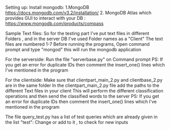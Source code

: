 Setting up:
Install mongodb: 1.MongoDB  https://docs.mongodb.com/v3.2/installation/
                 2. MongoDB Atlas which provides GUI to interact with your DB : https://www.mongodb.com/products/compass

Sample Text files: So for the testing part I've put text files in different Folders , and in the server DB I've used Folder names as 
                  a "Client"
                  The text files are numbered 1-7
Before running the programs, Open command prompt and type "mongod" this will run the mongodb application                 

For the serverside: Run the file "serverbase.py" on Command prompt
PS: If you get an error for duplicate IDs then comment the insert_one() lines which I've mentioned in the program

For the clientside: Make sure that clientpart_main_2.py and clientbase_2.py are in the same folder
                    In the clientpart_main_2.py file add the paths to the different Text files in your client
                    This will perform the different classification operations and then send the classified words to the server
PS: If you get an error for duplicate IDs then comment the insert_one() lines which I've mentioned in the program
                    
The file query_test.py has a list of test queries which are already given in the list "test": 
Change or add to it , to check for new inputs
